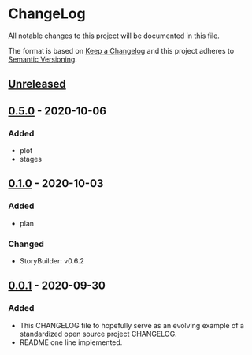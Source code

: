 # ChangeLog
All notable changes to this project will be documented in this file.

The format is based on [Keep a Changelog](http://keepachangelog.com/en/1.0.0/)
and this project adheres to [Semantic Versioning](http://semver.org/spec/v2.0.0.html).

## [Unreleased]

## [0.5.0] - 2020-10-06
### Added
- plot
- stages

## [0.1.0] - 2020-10-03
### Added
- plan
### Changed
- StoryBuilder: v0.6.2

## [0.0.1] - 2020-09-30
### Added
- This CHANGELOG file to hopefully serve as an evolving example of a standardized open source project CHANGELOG.
- README one line implemented.

[Unreleased]: https://github.com/My-Novel-Management/cobalt210-yuri-sf/compare/v0.5.0...HEAD
[0.5.0]: https://github.com/My-Novel-Management/cobalt210-yuri-sf/releases/v0.5.0
[0.1.0]: https://github.com/My-Novel-Management/cobalt210-yuri-sf/releases/v0.1.0
[0.0.1]: https://github.com/My-Novel-Management/cobalt210-yuri-sf/releases/v0.0.1
